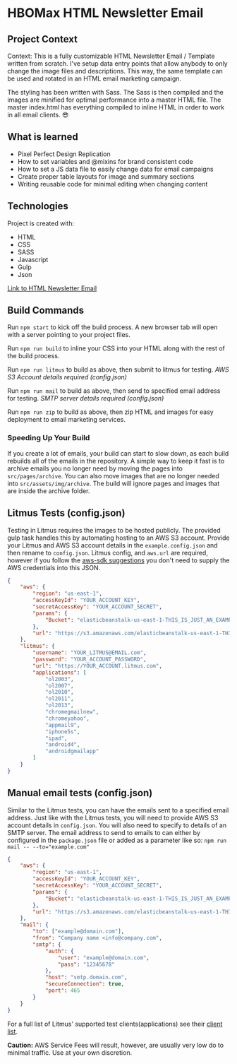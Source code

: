 # HBOMax HTML Newsletter Email

## Project Context

Context: This is a fully customizable HTML Newsletter Email / Template written from scratch. I've setup data entry points that allow anybody to only change the image files and descriptions. This way, the same template can be used and rotated in an HTML email marketing campaign.

The styling has been written with Sass. The Sass is then compiled and the images are minified for optimal performance into a master HTML file. The master index.html has everything compiled to inline HTML in order to work in all email clients. 😎

## What is learned

- Pixel Perfect Design Replication
- How to set variables and @mixins for brand consistent code
- How to set a JS data file to easily change data for email campaigns
- Create proper table layouts for image and summary sections
- Writing reusable code for minimal editing when changing content

## Technologies

Project is created with:

- HTML
- CSS
- SASS
- Javascript
- Gulp
- Json

[Link to HTML Newsletter Email](https://rallanvila.com/project_pages/hbomax.html)

## Build Commands

Run `npm start` to kick off the build process. A new browser tab will open with a server pointing to your project files.

Run `npm run build` to inline your CSS into your HTML along with the rest of the build process.

Run `npm run litmus` to build as above, then submit to litmus for testing. _AWS S3 Account details required (config.json)_

Run `npm run mail` to build as above, then send to specified email address for testing. _SMTP server details required (config.json)_

Run `npm run zip` to build as above, then zip HTML and images for easy deployment to email marketing services.

### Speeding Up Your Build

If you create a lot of emails, your build can start to slow down, as each build rebuilds all of the emails in the
repository. A simple way to keep it fast is to archive emails you no longer need by moving the pages into `src/pages/archive`.
You can also move images that are no longer needed into `src/assets/img/archive`. The build will ignore pages and images that
are inside the archive folder.

## Litmus Tests (config.json)

Testing in Litmus requires the images to be hosted publicly. The provided gulp task handles this by automating hosting to an AWS S3 account. Provide your Litmus and AWS S3 account details in the `example.config.json` and then rename to `config.json`. Litmus config, and `aws.url` are required, however if you follow the [aws-sdk suggestions](http://docs.aws.amazon.com/AWSJavaScriptSDK/guide/node-configuring.html) you don't need to supply the AWS credentials into this JSON.

```json
{
	"aws": {
		"region": "us-east-1",
		"accessKeyId": "YOUR_ACCOUNT_KEY",
		"secretAccessKey": "YOUR_ACCOUNT_SECRET",
		"params": {
			"Bucket": "elasticbeanstalk-us-east-1-THIS_IS_JUST_AN_EXAMPLE"
		},
		"url": "https://s3.amazonaws.com/elasticbeanstalk-us-east-1-THIS_IS_JUST_AN_EXAMPLE"
	},
	"litmus": {
		"username": "YOUR_LITMUS@EMAIL.com",
		"password": "YOUR_ACCOUNT_PASSWORD",
		"url": "https://YOUR_ACCOUNT.litmus.com",
		"applications": [
			"ol2003",
			"ol2007",
			"ol2010",
			"ol2011",
			"ol2013",
			"chromegmailnew",
			"chromeyahoo",
			"appmail9",
			"iphone5s",
			"ipad",
			"android4",
			"androidgmailapp"
		]
	}
}
```

## Manual email tests (config.json)

Similar to the Litmus tests, you can have the emails sent to a specified email address. Just like with the Litmus tests, you will need to provide AWS S3 account details in `config.json`. You will also need to specify to details of an SMTP server. The email address to send to emails to can either by configured in the `package.json` file or added as a parameter like so: `npm run mail -- --to="example.com"`

```json
{
	"aws": {
		"region": "us-east-1",
		"accessKeyId": "YOUR_ACCOUNT_KEY",
		"secretAccessKey": "YOUR_ACCOUNT_SECRET",
		"params": {
			"Bucket": "elasticbeanstalk-us-east-1-THIS_IS_JUST_AN_EXAMPLE"
		},
		"url": "https://s3.amazonaws.com/elasticbeanstalk-us-east-1-THIS_IS_JUST_AN_EXAMPLE"
	},
	"mail": {
		"to": ["example@domain.com"],
		"from": "Company name <info@company.com",
		"smtp": {
			"auth": {
				"user": "example@domain.com",
				"pass": "12345678"
			},
			"host": "smtp.domain.com",
			"secureConnection": true,
			"port": 465
		}
	}
}
```

For a full list of Litmus' supported test clients(applications) see their [client list](https://litmus.com/emails/clients.xml).

**Caution:** AWS Service Fees will result, however, are usually very low do to minimal traffic. Use at your own discretion.
